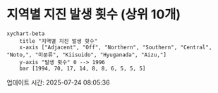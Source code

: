 # 지역별 지진 발생 횟수 (상위 10개)

```mermaid
xychart-beta
    title "지역별 지진 발생 횟수"
    x-axis ["Adjacent", "Off", "Northern", "Southern", "Central", "Noto,", "미분류", "Kiisuido", "Hyuganada", "Aizu,"]
    y-axis "발생 횟수" 0 --> 1996
    bar [1994, 70, 17, 14, 8, 8, 6, 5, 5, 5]
```

업데이트 시간: 2025-07-24 08:05:36
